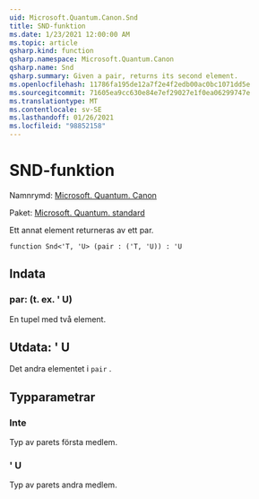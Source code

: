 ```yaml
---
uid: Microsoft.Quantum.Canon.Snd
title: SND-funktion
ms.date: 1/23/2021 12:00:00 AM
ms.topic: article
qsharp.kind: function
qsharp.namespace: Microsoft.Quantum.Canon
qsharp.name: Snd
qsharp.summary: Given a pair, returns its second element.
ms.openlocfilehash: 11786fa195de12a7f2e4f2edb00ac0bc1071dd5e
ms.sourcegitcommit: 71605ea9cc630e84e7ef29027e1f0ea06299747e
ms.translationtype: MT
ms.contentlocale: sv-SE
ms.lasthandoff: 01/26/2021
ms.locfileid: "98852158"
---
```

# <a name="snd-function"></a>SND-funktion

Namnrymd: [Microsoft. Quantum. Canon](xref:Microsoft.Quantum.Canon)

Paket: [Microsoft. Quantum. standard](https://nuget.org/packages/Microsoft.Quantum.Standard)


Ett annat element returneras av ett par.

```qsharp
function Snd<'T, 'U> (pair : ('T, 'U)) : 'U
```


## <a name="input"></a>Indata

### <a name="pair--tu"></a>par: (t. ex. ' U)

En tupel med två element.



## <a name="output--u"></a>Utdata: ' U

Det andra elementet i `pair` .

## <a name="type-parameters"></a>Typparametrar

### <a name="t"></a>Inte

Typ av parets första medlem.
### <a name="u"></a>' U

Typ av parets andra medlem.